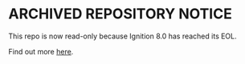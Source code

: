 # ARCHIVED REPOSITORY NOTICE

This repo is now read-only because Ignition 8.0 has reached its EOL.

Find out more [here](https://www.inductiveautomation.com/blog/the-future-of-ignition-79-lts-and-eol-plans).
